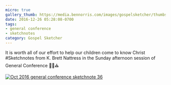 ```yaml
---
micro: true
gallery_thumb: https://media.bennorris.com/images/gospelsketcher/thumbs/oct-16-5-nattress.jpg
date: 2016-12-26 05:28:08-0700
tags:
- general conference
- sketchnotes
category: Gospel Sketcher
---
```


It is worth all of our effort to help our children come to know Christ
#Sketchnotes from K. Brett Nattress in the Sunday afternoon session of General Conference ✍🏼⛪️

[![Oct 2016 general conference sketchnote 36](https://media.bennorris.com/images/gospelsketcher/general-conference/oct-2016/oct-16-5-nattress.jpg)](https://media.bennorris.com/images/gospelsketcher/general-conference/oct-2016/oct-16-5-nattress.jpg)